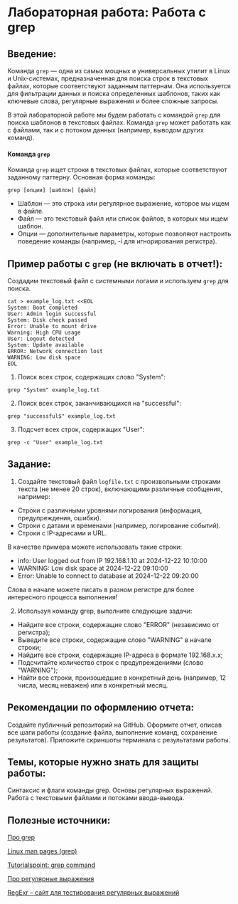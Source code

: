 # Лабораторная работа: Работа с grep

## Введение:

Команда `grep` — одна из самых мощных и универсальных утилит в Linux и Unix-системах, предназначенная для поиска строк в текстовых файлах, которые соответствуют заданным паттернам. Она используется для фильтрации данных и поиска определенных шаблонов, таких как ключевые слова, регулярные выражения и более сложные запросы.

В этой лабораторной работе мы будем работать с командой `grep` для поиска шаблонов в текстовых файлах. Команда `grep` может работать как с файлами, так и с потоком данных (например, выводом других команд).

#### Команда `grep`
Команда `grep` ищет строки в текстовых файлах, которые соответствуют заданному паттерну. Основная форма команды:
```
grep [опции] [шаблон] [файл]
```
- Шаблон — это строка или регулярное выражение, которое мы ищем в файле.
- Файл — это текстовый файл или список файлов, в которых мы ищем шаблон.
- Опции — дополнительные параметры, которые позволяют настроить поведение команды (например, -i для игнорирования регистра).

## Пример работы с `grep` **(не включать в отчет!)**:

Создадим текстовый файл с системными логами и используем `grep` для поиска.
```
cat > example_log.txt <<EOL
System: Boot completed
User: Admin login successful
System: Disk check passed
Error: Unable to mount drive
Warning: High CPU usage
User: Logout detected
System: Update available
ERROR: Network connection lost
WARNING: Low disk space
EOL
```

1. Поиск всех строк, содержащих слово "System":
```
grep "System" example_log.txt
```

2. Поиск всех строк, заканчивающихся на "successful":
```
grep "successful$" example_log.txt
```

3. Подсчет всех строк, содержащих "User":
```
grep -c "User" example_log.txt
```

## Задание:

1. Создайте текстовый файл `logfile.txt` с произвольными строками текста (не менее 20 строк), включающими различные сообщения, например:

- Строки с различными уровнями логирования (информация, предупреждения, ошибки).
- Строки с датами и временами (например, логирование событий).
- Строки с IP-адресами и URL.

В качестве примера можете использовать такие строки:
- info: User logged out from IP 192.168.1.10 at 2024-12-22 10:10:00
- WARNING: Low disk space at 2024-12-22 09:10:00
- Error: Unable to connect to database at 2024-12-22 09:20:00

Слова в начале можете писать в разном регистре для более интересного процесса выполнения!

2. Используя команду grep, выполните следующие задачи:

- Найдите все строки, содержащие слово "ERROR" (независимо от регистра);
- Выведите все строки, содержащие слово "WARNING" в начале строки;
- Найдите все строки, содержащие IP-адреса в формате 192.168.x.x;
- Подсчитайте количество строк с предупреждениями (слово "WARNING");
- Найти все строки, произошедшие в конкретный день (например, 12 числа, месяц неважен) или в конкретный месяц.
  
## Рекомендации по оформлению отчета:

Создайте публичный репозиторий на GitHub.
Оформите отчет, описав все шаги работы (создание файла, выполнение команд, сохранение результатов).
Приложите скриншоты терминала с результатами работы.

## Темы, которые нужно знать для защиты работы:

Синтаксис и флаги команды grep.
Основы регулярных выражений.
Работа с текстовыми файлами и потоками ввода-вывода.

## Полезные источники:

[Про grep]([https://www.gnu.org/software/grep/manual/](https://se.ifmo.ru/~ad/Documentation/ABS_Guide_ru.html#GREPREF))

[Linux man pages (grep)](https://man7.org/linux/man-pages/man1/grep.1.html)

[Tutorialspoint: grep command](https://www.tutorialspoint.com/unix_commands/grep.htm)

[Про регулярные выражения](https://se.ifmo.ru/~ad/Documentation/ABS_Guide_ru.html#REGEXREF)

[RegExr – сайт для тестирования регулярных выражений](https://regexr.com/)
